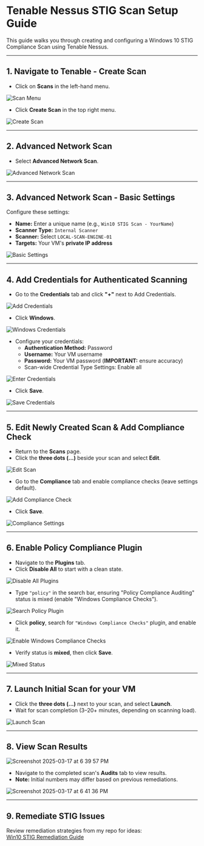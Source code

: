 # Tenable Nessus STIG Scan Setup Guide

This guide walks you through creating and configuring a Windows 10 STIG Compliance Scan using Tenable Nessus.

---

## 1. Navigate to Tenable - Create Scan

- Click on **Scans** in the left-hand menu.

![Scan Menu](https://github.com/user-attachments/assets/30772fa5-9442-4ac4-b68d-1fd55cd1800b)

- Click **Create Scan** in the top right menu.

![Create Scan](https://github.com/user-attachments/assets/b43a8deb-8ad3-4bc2-93f4-6a0b96c20088)

---

## 2. Advanced Network Scan

- Select **Advanced Network Scan**.

![Advanced Network Scan](https://github.com/user-attachments/assets/cbe508db-537b-4381-88ab-ce51023d21bf)

---

## 3. Advanced Network Scan - Basic Settings

Configure these settings:

- **Name:** Enter a unique name (e.g., `Win10 STIG Scan - YourName`)
- **Scanner Type:** `Internal Scanner`
- **Scanner:** Select `LOCAL-SCAN-ENGINE-01`
- **Targets:** Your VM's **private IP address**

![Basic Settings](https://github.com/user-attachments/assets/23e00fd8-cfb9-4ff2-b53e-488a4f9e9390)

---

## 4. Add Credentials for Authenticated Scanning

- Go to the **Credentials** tab and click **"+"** next to Add Credentials.

![Add Credentials](https://github.com/user-attachments/assets/602ac437-fb8b-4901-aa82-03fdc19d891d)

- Click **Windows**.

![Windows Credentials](https://github.com/user-attachments/assets/049de146-3e14-4994-9498-89c1332c965c)

- Configure your credentials:
  - **Authentication Method:** Password
  - **Username:** Your VM username
  - **Password:** Your VM password (**IMPORTANT:** ensure accuracy)
  - Scan-wide Credential Type Settings: Enable all

![Enter Credentials](https://github.com/user-attachments/assets/138d7ca5-7bfe-4be2-967b-ab86ace0708d)

- Click **Save**.

![Save Credentials](https://github.com/user-attachments/assets/9e41ab78-1df6-4245-819f-931402a2078c)

---

## 5. Edit Newly Created Scan & Add Compliance Check

- Return to the **Scans** page.
- Click the **three dots (...)** beside your scan and select **Edit**.

![Edit Scan](https://github.com/user-attachments/assets/9c9ffecb-f30c-4ac8-8ae6-d7d6195e2590)

- Go to the **Compliance** tab and enable compliance checks (leave settings default).

![Add Compliance Check](https://github.com/user-attachments/assets/b5dac74c-a62d-4455-9cda-997087dd8636)

- Click **Save**.

![Compliance Settings](https://github.com/user-attachments/assets/ccee3d06-8b0d-4158-8236-ce6415fc93e0)

---

## 6. Enable Policy Compliance Plugin

- Navigate to the **Plugins** tab.
- Click **Disable All** to start with a clean state.

![Disable All Plugins](https://github.com/user-attachments/assets/7e30b689-8667-4adb-ac4c-c9c4e3834f41)

- Type `"policy"` in the search bar, ensuring "Policy Compliance Auditing" status is mixed (enable "Windows Compliance Checks").

![Search Policy Plugin](https://github.com/user-attachments/assets/81ecb2a5-d65a-426f-88ec-18f72b90482b)

- Click **policy**, search for `"Windows Compliance Checks"` plugin, and enable it.

![Enable Windows Compliance Checks](https://github.com/user-attachments/assets/89537a74-acef-443f-b630-5c192034374b)

- Verify status is **mixed**, then click **Save**.

![Mixed Status](https://github.com/user-attachments/assets/26430782-91f8-44ce-8eec-c3a447073c75)

---

## 7. Launch Initial Scan for your VM

- Click the **three dots (...)** next to your scan, and select **Launch**.
- Wait for scan completion (3–20+ minutes, depending on scanning load).

![Launch Scan](https://github.com/user-attachments/assets/91d378a4-d83d-458a-9150-af2f3c0422d3)

---

## 8. View Scan Results

![Screenshot 2025-03-17 at 6 39 57 PM](https://github.com/user-attachments/assets/4733ac47-06c0-493b-9fda-30597de28acd)


- Navigate to the completed scan's **Audits** tab to view results.
- **Note:** Initial numbers may differ based on previous remediations.
  
![Screenshot 2025-03-17 at 6 41 36 PM](https://github.com/user-attachments/assets/3d85ed29-b280-4eea-aae6-18e7481ce558)

---

## 9. Remediate STIG Issues

Review remediation strategies from my repo for ideas:  
[Win10 STIG Remediation Guide](https://github.com/Charlemagne-ai/Win10-STIG-Remediation)
